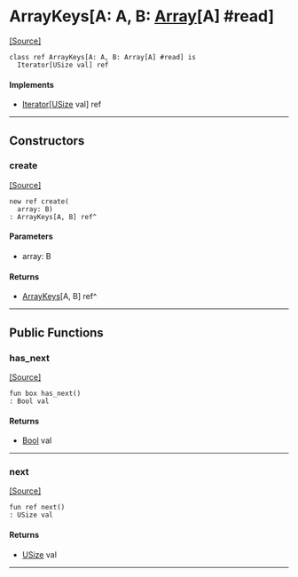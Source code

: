 # ArrayKeys\[A: A, B: [Array](builtin-Array.md)\[A\] #read\]
<span class="source-link">[[Source]](src/builtin/array.md#L908)</span>
```pony
class ref ArrayKeys[A: A, B: Array[A] #read] is
  Iterator[USize val] ref
```

#### Implements

* [Iterator](builtin-Iterator.md)\[[USize](builtin-USize.md) val\] ref

---

## Constructors

### create
<span class="source-link">[[Source]](src/builtin/array.md#L912)</span>


```pony
new ref create(
  array: B)
: ArrayKeys[A, B] ref^
```
#### Parameters

*   array: B

#### Returns

* [ArrayKeys](builtin-ArrayKeys.md)\[A, B\] ref^

---

## Public Functions

### has_next
<span class="source-link">[[Source]](src/builtin/array.md#L916)</span>


```pony
fun box has_next()
: Bool val
```

#### Returns

* [Bool](builtin-Bool.md) val

---

### next
<span class="source-link">[[Source]](src/builtin/array.md#L919)</span>


```pony
fun ref next()
: USize val
```

#### Returns

* [USize](builtin-USize.md) val

---

